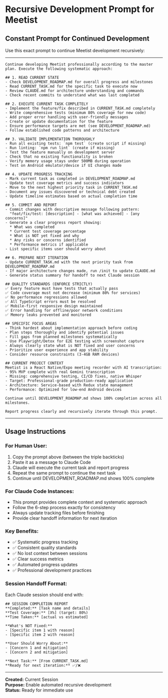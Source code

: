 # Recursive Development Prompt for Meetist

## **Constant Prompt for Continued Development**

Use this exact prompt to continue Meetist development recursively:

---

```
Continue developing Meetist professionally according to the master plan. Execute the following systematic approach:

## 1. READ CURRENT STATE
- Check DEVELOPMENT_ROADMAP.md for overall progress and milestones
- Read CURRENT_TASK.md for the specific task to execute now
- Review CLAUDE.md for architecture understanding and commands
- Check recent commits to understand what was last completed

## 2. EXECUTE CURRENT TASK COMPLETELY
- Implement the feature/fix described in CURRENT_TASK.md completely
- Write comprehensive tests (minimum 80% coverage for new code)
- Add proper error handling with user-friendly messages
- Create or update documentation for the feature
- Ensure performance targets are met (see DEVELOPMENT_ROADMAP.md)
- Follow established code patterns and architecture

## 3. VALIDATE IMPLEMENTATION THOROUGHLY
- Run all existing tests: `npm test` (create script if missing)
- Run linting: `npm run lint` (create if missing)
- Test the feature manually on development server
- Check that no existing functionality is broken
- Verify memory usage stays under 500MB during operation
- Test on Android emulator/device if UI changes made

## 4. UPDATE PROGRESS TRACKING
- Mark current task as completed in DEVELOPMENT_ROADMAP.md
- Update test coverage metrics and success indicators
- Move to the next highest priority task in CURRENT_TASK.md
- Document any issues discovered or technical debt created
- Update timeline estimates based on actual completion time

## 5. COMMIT AND REPORT
- Commit changes with descriptive message following pattern:
  "feat/fix/test: [description] - [what was achieved] - [any concerns]"
- Generate a clear progress report showing:
  * What was completed
  * Current test coverage percentage  
  * What is NOT yet fixed and why
  * Any risks or concerns identified
  * Performance metrics if applicable
- List specific items user should worry about

## 6. PREPARE NEXT ITERATION
- Update CURRENT_TASK.md with the next priority task from DEVELOPMENT_ROADMAP.md
- If major architecture changes made, run /init to update CLAUDE.md
- Generate status summary for handoff to next Claude session

## QUALITY STANDARDS (ENFORCE STRICTLY)
✅ Every feature must have tests that actually pass
✅ Code coverage must not decrease (minimum 80% for services)
✅ No performance regressions allowed
✅ All TypeScript errors must be resolved
✅ Mobile-first responsive design maintained
✅ Error handling for offline/poor network conditions
✅ Memory leaks prevented and monitored

## SPECIFIC FOCUS AREAS
- Think hardest about implementation approach before coding
- Plan steps thoroughly and identify potential issues
- Fill gaps from planned milestones systematically  
- Use Playwright/Detox for E2E testing with screenshot capture
- Always clearly state what is NOT fixed and user concerns
- Prioritize user experience and app stability
- Consider resource constraints (3-4GB RAM devices)

## CURRENT PROJECT CONTEXT
Meetist is a React Native/Expo meeting recorder with AI transcription:
- 95% MVP complete with real Gemini transcription
- Missing: comprehensive testing, CI/CD fixes, native Whisper
- Target: Professional-grade production-ready application
- Architecture: Service-based with Redux state management
- Performance: Optimized for low-end Android devices

Continue until DEVELOPMENT_ROADMAP.md shows 100% completion across all milestones.

Report progress clearly and recursively iterate through this prompt.
```

---

## **Usage Instructions**

### **For Human User:**
1. Copy the prompt above (between the triple backticks)  
2. Paste it as a message to Claude Code
3. Claude will execute the current task and report progress
4. Repeat the same prompt to continue the next task
5. Continue until DEVELOPMENT_ROADMAP.md shows 100% complete

### **For Claude Code Instances:**
- This prompt provides complete context and systematic approach
- Follow the 6-step process exactly for consistency
- Always update tracking files before finishing
- Provide clear handoff information for next iteration

### **Key Benefits:**
- ✅ Systematic progress tracking
- ✅ Consistent quality standards
- ✅ No lost context between sessions
- ✅ Clear success metrics
- ✅ Automated progress updates
- ✅ Professional development practices

### **Session Handoff Format:**
Each Claude session should end with:

```
## SESSION COMPLETION REPORT
**Completed:** [Task name and details]
**Test Coverage:** [X%] (target: 80%)
**Time Taken:** [actual vs estimated]

**What's NOT Fixed:**
- [Specific item 1 with reason]
- [Specific item 2 with reason]

**User Should Worry About:**
- [Concern 1 and mitigation]
- [Concern 2 and mitigation]

**Next Task:** [From CURRENT_TASK.md]
**Ready for next iteration:** ✅/❌
```

---
**Created:** Current Session  
**Purpose:** Enable automated recursive development  
**Status:** Ready for immediate use